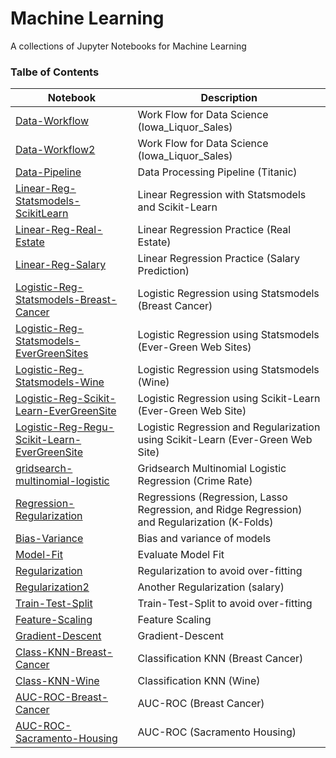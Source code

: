 # Machine Learning
A collections of Jupyter Notebooks for Machine Learning

### Talbe of Contents ###
|Notebook|Description|
|--------------|-----------------------------------|
|[Data-Workflow](./Data-Workflow.ipynb)| Work Flow for Data Science (Iowa_Liquor_Sales) |
|[Data-Workflow2](./Data-Workflow2.ipynb)| Work Flow for Data Science (Iowa_Liquor_Sales) |
|[Data-Pipeline](./Data-Pipeline.ipynb)|Data Processing Pipeline (Titanic)|
|[Linear-Reg-Statsmodels-ScikitLearn](./Linear-Reg-Statsmodels-ScikitLearn.ipynb) | Linear Regression with Statsmodels and Scikit-Learn |
|[Linear-Reg-Real-Estate](./Linear-Reg-Real-Estate.ipynb) | Linear Regression Practice (Real Estate) |
|[Linear-Reg-Salary](./Linear-Reg-Salary.ipynb) | Linear Regression Practice (Salary Prediction) |
|[Logistic-Reg-Statsmodels-Breast-Cancer](./Logistic-Reg-Statsmodels-Breast-Cancer.ipynb)|Logistic Regression using Statsmodels (Breast Cancer)|
|[Logistic-Reg-Statsmodels-EverGreenSites](./Logistic-Reg-Statsmodels-EverGreenSites.ipynb)|Logistic Regression using Statsmodels (Ever-Green Web Sites)|
|[Logistic-Reg-Statsmodels-Wine](./Logistic-Reg-Statsmodels-Wine.ipynb)|Logistic Regression using Statsmodels (Wine)|
|[Logistic-Reg-Scikit-Learn-EverGreenSite](./Logistic-Reg-Scikit-Learn-EverGreenSite.ipynb)|Logistic Regression using Scikit-Learn (Ever-Green Web Site)|
|[Logistic-Reg-Regu-Scikit-Learn-EverGreenSite](./Logistic-Reg-Regu-Scikit-Learn-EverGreenSite.ipynb)|Logistic Regression and Regularization using Scikit-Learn (Ever-Green Web Site)|
|[gridsearch-multinomial-logistic](./gridsearch-multinomial-logistic.ipynb)|Gridsearch Multinomial Logistic Regression (Crime Rate)|
|[Regression-Regularization](./Regression-Regularization.ipynb)| Regressions (Regression, Lasso Regression, and Ridge Regression) and Regularization (K-Folds)|
|[Bias-Variance](./Bias-Variance.ipynb) | Bias and variance of models |
|[Model-Fit](./Model-Fit.ipynb) | Evaluate Model Fit |
|[Regularization](./Regularization.ipynb) | Regularization to avoid over-fitting |
|[Regularization2](./Regularization2.ipynb) | Another Regularization (salary) |
|[Train-Test-Split](./Train-Test-Split.ipynb)| Train-Test-Split to avoid over-fitting |
|[Feature-Scaling](./Feature-Scaling.ipynb)| Feature Scaling |
|[Gradient-Descent](./Gradient-Descent.ipynb)|Gradient-Descent|
|[Class-KNN-Breast-Cancer](./Class-KNN-Breast-Cancer.ipynb) | Classification KNN (Breast Cancer) |
|[Class-KNN-Wine](./Class-KNN-Wine.ipynb) | Classification KNN (Wine) |
|[AUC-ROC-Breast-Cancer](./AUC-ROC-Breast-Cancer.ipynb)|AUC-ROC (Breast Cancer)|
|[AUC-ROC-Sacramento-Housing](./AUC-ROC-Sacramento-Housing.ipynb)|AUC-ROC (Sacramento Housing)|
